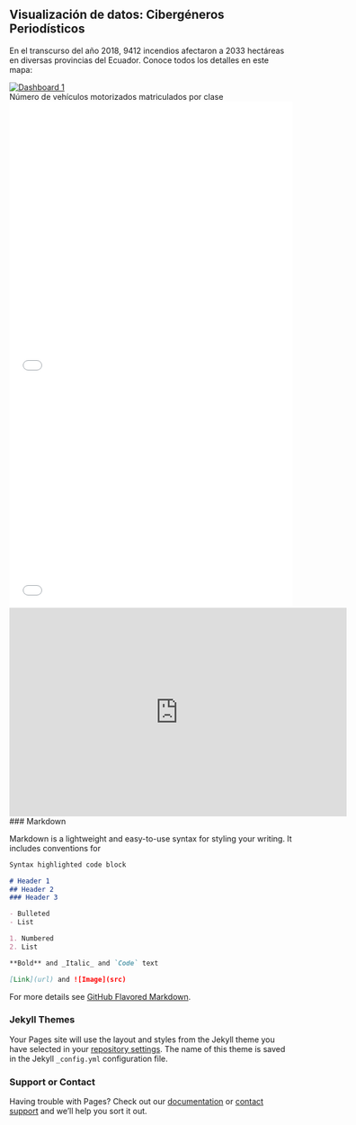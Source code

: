 ## Visualización de datos: Cibergéneros Periodísticos

En el transcurso del año 2018, 9412 incendios afectaron a 2033 hectáreas en diversas provincias del Ecuador. Conoce todos los detalles en este mapa:
<div><div class='tableauPlaceholder' id='viz1539535111901' style='position: relative'><noscript><a href='#'><img alt='Dashboard 1 ' src='https:&#47;&#47;public.tableau.com&#47;static&#47;images&#47;X9&#47;X96ZRRX7T&#47;1_rss.png' style='border: none' /></a></noscript><object class='tableauViz'  style='display:none;'><param name='host_url' value='https%3A%2F%2Fpublic.tableau.com%2F' /> <param name='embed_code_version' value='3' /> <param name='path' value='shared&#47;X96ZRRX7T' /> <param name='toolbar' value='yes' /><param name='static_image' value='https:&#47;&#47;public.tableau.com&#47;static&#47;images&#47;X9&#47;X96ZRRX7T&#47;1.png' /> <param name='animate_transition' value='yes' /><param name='display_static_image' value='yes' /><param name='display_spinner' value='yes' /><param name='display_overlay' value='yes' /><param name='display_count' value='yes' /><param name='filter' value='publish=yes' /></object></div>                <script type='text/javascript'>                    var divElement = document.getElementById('viz1539535111901');                    var vizElement = divElement.getElementsByTagName('object')[0];                    vizElement.style.minWidth='420px';vizElement.style.maxWidth='650px';vizElement.style.width='100%';vizElement.style.minHeight='587px';vizElement.style.maxHeight='887px';vizElement.style.height=(divElement.offsetWidth*0.75)+'px';                    var scriptElement = document.createElement('script');                    scriptElement.src = 'https://public.tableau.com/javascripts/api/viz_v1.js';                    vizElement.parentNode.insertBefore(scriptElement, vizElement);                </script></div>
  Número de vehículos motorizados matriculados por clase
<div><iframe id="datawrapper-chart-6ggO6" src="//datawrapper.dwcdn.net/6ggO6/2/" scrolling="no" frameborder="0" allowtransparency="true" style="width: 0; min-width: 100% !important;" height="500"></iframe><script type="text/javascript">if("undefined"==typeof window.datawrapper)window.datawrapper={};window.datawrapper["6ggO6"]={},window.datawrapper["6ggO6"].embedDeltas={"100":608,"200":581,"300":527,"400":500,"500":500,"700":473,"800":473,"900":473,"1000":473},window.datawrapper["6ggO6"].iframe=document.getElementById("datawrapper-chart-6ggO6"),window.datawrapper["6ggO6"].iframe.style.height=window.datawrapper["6ggO6"].embedDeltas[Math.min(1e3,Math.max(100*Math.floor(window.datawrapper["6ggO6"].iframe.offsetWidth/100),100))]+"px",window.addEventListener("message",function(a){if("undefined"!=typeof a.data["datawrapper-height"])for(var b in a.data["datawrapper-height"])if("6ggO6"==b)window.datawrapper["6ggO6"].iframe.style.height=a.data["datawrapper-height"][b]+"px"});</script></div>
<div>
  <iframe id="datawrapper-chart-aJv4B" src="//datawrapper.dwcdn.net/aJv4B/1/" scrolling="no" frameborder="0" allowtransparency="true" style="width: 0; min-width: 100% !important;" height="400"></iframe><script type="text/javascript">if("undefined"==typeof window.datawrapper)window.datawrapper={};window.datawrapper["aJv4B"]={},window.datawrapper["aJv4B"].embedDeltas={"100":535,"200":454,"300":427,"400":400,"500":400,"700":373,"800":373,"900":373,"1000":373},window.datawrapper["aJv4B"].iframe=document.getElementById("datawrapper-chart-aJv4B"),window.datawrapper["aJv4B"].iframe.style.height=window.datawrapper["aJv4B"].embedDeltas[Math.min(1e3,Math.max(100*Math.floor(window.datawrapper["aJv4B"].iframe.offsetWidth/100),100))]+"px",window.addEventListener("message",function(a){if("undefined"!=typeof a.data["datawrapper-height"])for(var b in a.data["datawrapper-height"])if("aJv4B"==b)window.datawrapper["aJv4B"].iframe.style.height=a.data["datawrapper-height"][b]+"px"});</script></div>
<div>
<iframe width="600" height="371" seamless frameborder="0" scrolling="no" src="https://docs.google.com/spreadsheets/d/e/2PACX-1vT4hcuwWWHijx8z_bys5mMGLJhcLu1TZsJhU7M5OvKYiHxi_d-QayFF7Cd3voXtcBAHrxYfeGRp3tD5/pubchart?oid=1489727454&amp;format=interactive"></iframe></div>
### Markdown

Markdown is a lightweight and easy-to-use syntax for styling your writing. It includes conventions for

```markdown
Syntax highlighted code block

# Header 1
## Header 2
### Header 3

- Bulleted
- List

1. Numbered
2. List

**Bold** and _Italic_ and `Code` text

[Link](url) and ![Image](src)
```

For more details see [GitHub Flavored Markdown](https://guides.github.com/features/mastering-markdown/).

### Jekyll Themes

Your Pages site will use the layout and styles from the Jekyll theme you have selected in your [repository settings](https://github.com/marxlarjar93/Cibergeneros/settings). The name of this theme is saved in the Jekyll `_config.yml` configuration file.

### Support or Contact

Having trouble with Pages? Check out our [documentation](https://help.github.com/categories/github-pages-basics/) or [contact support](https://github.com/contact) and we’ll help you sort it out.
